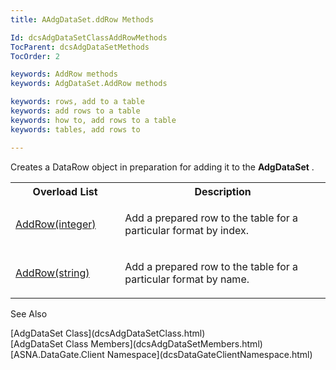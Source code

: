 ```yaml
---
title: AAdgDataSet.ddRow Methods

Id: dcsAdgDataSetClassAddRowMethods
TocParent: dcsAdgDataSetMethods
TocOrder: 2

keywords: AddRow methods
keywords: AdgDataSet.AddRow methods

keywords: rows, add to a table
keywords: add rows to a table
keywords: how to, add rows to a table
keywords: tables, add rows to

---
```


Creates a DataRow object in preparation for adding it to the **AdgDataSet** .
<br />

<table class="dtTABLE" id="Table5" x-use-null-cells="x-use-null-cells" style="border-spacing: 0px;     x-cell-content-align: Top" cellspacing="0">
          <colgroup span="1">
            <col span="1" style="WIDTH: 20%" />
            <col span="1" style="WIDTH: 50%" />
          </colgroup>
          <tr>
            <th colspan="1" rowspan="1">
							Overload List
						</th>
            <th colspan="1" rowspan="1">
							Description</th>
          </tr>
          <tr>
            <td colspan="1" rowspan="1">

[AddRow(integer)](dcsAdgDataSetClassAddRowMethod1.html) 
</td>
            <td colspan="1" rowspan="1">

Add a prepared row to the table for a particular format by index.
</td>
          </tr>
          <tr>
            <td colspan="1" rowspan="1">

[AddRow(string)](dcsAdgDataSetClassAddRowMethod2.html) 
</td>
            <td colspan="1" rowspan="1">

Add a prepared row to the table for a particular format by name.
</td>
          </tr>
</table>

See Also

<dl />
      [AdgDataSet Class](dcsAdgDataSetClass.html)
      <br />
      [AdgDataSet Class Members](dcsAdgDataSetMembers.html)
      <br />
      [ASNA.DataGate.Client Namespace](dcsDataGateClientNamespace.html)

